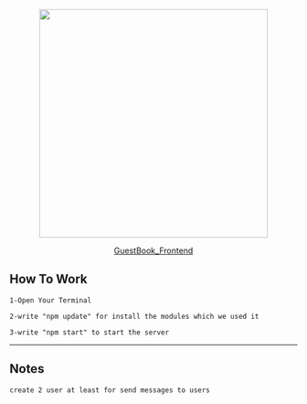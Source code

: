 <p align="center"><img src="https://www.iconfinder.com/data/icons/logos-3/600/React.js_logo-512.png" width="400"></p>
<p align="center">
<a href="#">GuestBook_Frontend</a>
</p>

## How To Work 

    1-Open Your Terminal

    2-write "npm update" for install the modules which we used it  

    3-write "npm start" to start the server
----------------------------------------------------------------------
## Notes
    create 2 user at least for send messages to users

